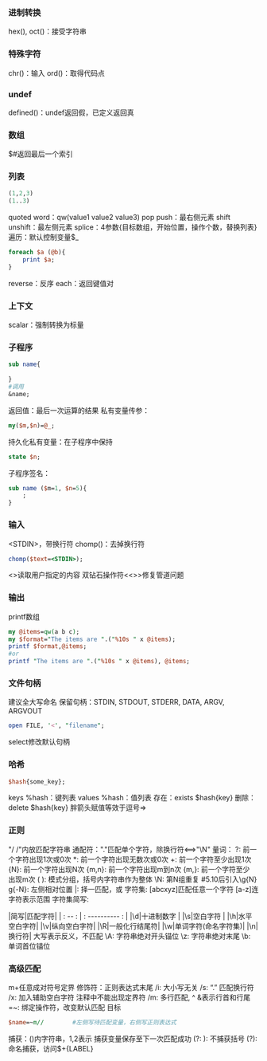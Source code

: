 ### 进制转换
hex(), oct()：接受字符串
### 特殊字符
chr()：输入
ord()：取得代码点
### undef
defined()：undef返回假，已定义返回真
### 数组
$#返回最后一个索引
### 列表
```perl
(1,2,3)
(1..3)
```
quoted word：qw(value1 value2 value3)
pop push：最右侧元素
shift unshift：最左侧元素
splice：4参数{目标数组，开始位置，操作个数，替换列表}
遍历：默认控制变量$_
```perl
foreach $a (@b){
	print $a;
}
```
reverse：反序
each：返回键值对
### 上下文
scalar：强制转换为标量
### 子程序
```perl
sub name{
	
}
#调用
&name;
```
返回值：最后一次运算的结果
私有变量传参：
```perl
my($m,$n)=@_;
```
持久化私有变量：在子程序中保持
```perl
state $n;
```
子程序签名：
```perl
sub name ($m=1, $n=5){
	;
}
```
### 输入
\<STDIN>，带换行符
chomp()：去掉换行符
```perl
chomp($text=<STDIN>);
```
<>读取用户指定的内容
双钻石操作符<<>>修复管道问题
### 输出
printf数组
```perl
my @items=qw(a b c);
my $format="The items are ".("%10s " x @items);
printf $format,@items;
#or
printf "The items are ".("%10s " x @items), @items;
```
### 文件句柄
建议全大写命名
保留句柄：STDIN, STDOUT, STDERR, DATA, ARGV, ARGVOUT
```perl
open FILE, '<', "filename";
```
select修改默认句柄
### 哈希
```perl
$hash{some_key};
```
keys %hash：键列表
values %hash：值列表
存在：exists $hash{key}
删除：delete $hash{key}
胖箭头赋值等效于逗号=>
### 正则
"/ /"内放匹配字符串
通配符："."匹配单个字符，除换行符<==>"\N"
量词：
?: 前一个字符出现1次或0次
\*: 前一个字符出现无数次或0次
+: 前一个字符至少出现1次
{N}: 前一个字符出现N次
{m,n}: 前一个字符出现m到n次
{m,}: 前一个字符至少 出现m次
( ): 模式分组，括号内字符串作为整体
\\N: 第N组重复   #5.10后引入\\g{N}
g{-N}: 左侧相对位置
|: 择一匹配，或
字符集: \[abcxyz\]匹配任意一个字符 \[a-z\]连字符表示范围
字符集简写: 

|简写|匹配字符|
| : -- : | : ---------- : |
|\\d|十进制数字  |
|\\s|空白字符      |
|\\h|水平空白字符|
|\\v|纵向空白字符|
|\\R|一般化行结尾符|
|\\w|单词字符(命名字符集)|
|\\n|换行符|
大写表示反义，不匹配
\\A: 字符串绝对开头锚位
\\z: 字符串绝对末尾
\\b: 单词首位锚位
### 高级匹配
m+任意成对符号定界
修饰符：正则表达式末尾
/i: 大小写无关
/s: “.” 匹配换行符
/x: 加入辅助空白字符
注释中不能出现定界符
/m: 多行匹配, ^ &表示行首和行尾
=~: 绑定操作符，改变默认匹配 目标
```perl
$name=~m//        #左侧写待匹配变量，右侧写正则表达式
```
捕获：()内字符串，$1,$2表示
捕获变量保存至下一次匹配成功
(?: ): 不捕获括号
(?<LABEL>): 命名捕获，访问$+{LABEL}
